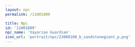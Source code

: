 ```yaml
---
layout: npc
permalink: /11001809

title: Npc
id: '11001809'
npc_name: 'Vayarian Guardian'
icon_url: 'portrait/npc/23000100_b_sandstonegiant_p.png'
---
```

